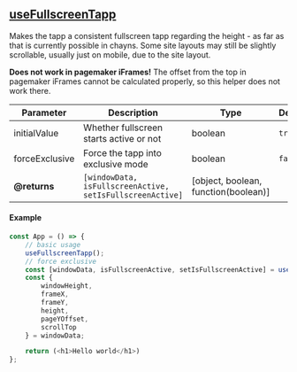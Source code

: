 ## [useFullscreenTapp](src/hooks/useFullscreenTapp.ts)
Makes the tapp a consistent fullscreen tapp regarding the height - as far as that is currently possible in chayns.
Some site layouts may still be slightly scrollable, usually just on mobile, due to the site layout.

**Does not work in pagemaker iFrames!** The offset from the top in pagemaker iFrames cannot be calculated properly, so this helper does not work there.

| Parameter | Description | Type | Default/required |
|------|--------------|-----------|-------------|
|initialValue | Whether fullscreen starts active or not | boolean | `true` |
|forceExclusive| Force the tapp into exclusive mode | boolean |`false`|
| **@returns** | `[windowData, isFullscreenActive, setIsFullscreenActive]` | [object, boolean, function(boolean)] | |

#### Example
```javascript
const App = () => {
    // basic usage
    useFullscreenTapp();
    // force exclusive
    const [windowData, isFullscreenActive, setIsFullscreenActive] = useFullscreenTapp(true, true);
    const {
        windowHeight,
        frameX,
        frameY,
        height,
        pageYOffset,
        scrollTop
    } = windowData;

    return (<h1>Hello world</h1>)
};
```
